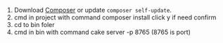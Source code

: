 1. Download [Composer](https://getcomposer.org/doc/00-intro.md) or update `composer self-update`.
2. cmd in project with command
	composer install
 click y if need confirm
3. cd to bin foler
4. cmd in bin with command
	cake server -p 8765 (8765 is port)